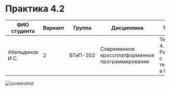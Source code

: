 # Практика 4.2

| ФИО студента | Вариант | Группа | Дисциплина| Тема |
| ------ | ------ | ------ | ------ | ------ |
| Абельдинов И.С. | 2 | ВТиП-302 | Современное кроссплатформенное программирование | Тема 4.2 - Работа с текстом в PyQt5 |

![screenshot](https://user-images.githubusercontent.com/71010650/200142217-75c74be9-9a27-4903-86b5-dbc0f0ac2707.PNG)
